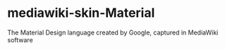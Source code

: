 # mediawiki-skin-Material
The Material Design language created by Google, captured in MediaWiki software
